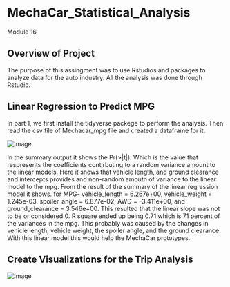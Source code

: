 # MechaCar_Statistical_Analysis
 Module 16
 
 ## Overview of Project
 The purpose of this assingment was to use Rstudios and packages to analyze data for the auto industry. 
 All the analysis was done through Rstudio. 

## Linear Regression to Predict MPG
In part 1, we first install the tidyverse packege to perform the analysis. 
Then read the csv file of Mechacar_mpg file and created a dataframe for it. 

![image](https://user-images.githubusercontent.com/111409181/211227282-02e9c1c5-c53a-43cf-9395-04536f313402.png)

In the summary output it shows the Pr(>|t|). Which is the value that respresents the coefficients contirbuting to a random variance amount to the linear models. Here it shows that vehicle length, and ground clearance and intercepts provides and non-random amoutn of variance to the linear model to the mpg.
From the result of the summary of the linear regression model it shows.
for MPG- vehicle_length = 6.267e+00, vehicle_weight = 1.245e-03, spoiler_angle = 6.877e-02, AWD = -3.411e+00, and ground_clearance = 3.546e+00.
This resulted that the linear slope was not to be or considered 0. R square ended up being 0.71 which is 71 percent of the variances in the mpg. This probably was caused by the changes in vehicle length, vehicle weight, the spoiler angle, and the ground clearance. With this linear model this would help the MechaCar prototypes. 

## Create Visualizations for the Trip Analysis


![image](https://user-images.githubusercontent.com/111409181/211246139-c51761d5-cf77-41ca-adef-731cb0836798.png)
